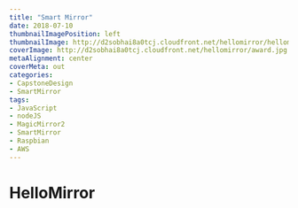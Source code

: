 ```yaml
---
title: "Smart Mirror"
date: 2018-07-10
thumbnailImagePosition: left
thumbnailImage: http://d2sobhai8a0tcj.cloudfront.net/hellomirror/hellomirror.jpg
coverImage: http://d2sobhai8a0tcj.cloudfront.net/hellomirror/award.jpg
metaAlignment: center
coverMeta: out
categories:
- CapstoneDesign
- SmartMirror
tags:
- JavaScript
- nodeJS
- MagicMirror2
- SmartMirror
- Raspbian
- AWS
---
```


# HelloMirror
